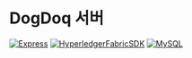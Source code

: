 # DogDoq 서버

[![Express](https://img.shields.io/badge/Express-4.16.4-green.svg)](https://expressjs.com/ko/)
[![HyperledgerFabricSDK](https://img.shields.io/badge/Hyperledger--Fabric--SDK-1.4.0-blue.svg)](https://fabric-sdk-node.github.io/release-1.4/index.html)
[![MySQL](https://img.shields.io/badge/MySQL-14.14-orange.svg)](https://www.mysql.com/)
